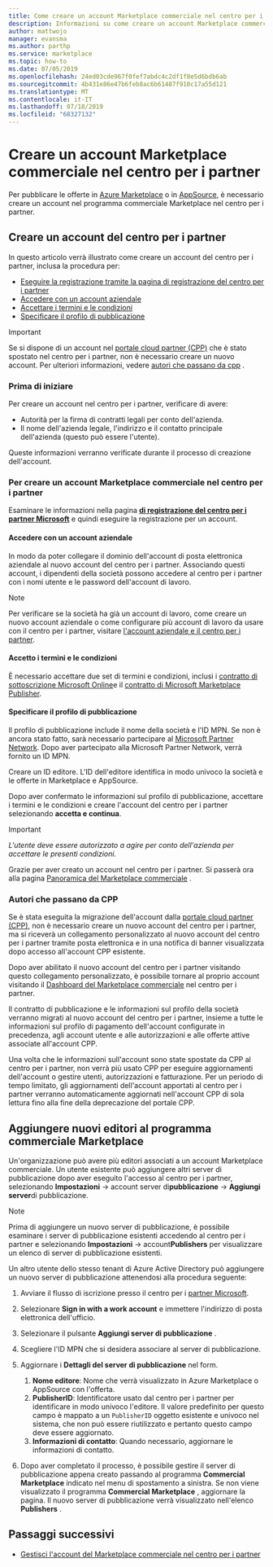 ```yaml
---
title: Come creare un account Marketplace commerciale nel centro per i partner
description: Informazioni su come creare un account Marketplace commerciale nel centro per i partner.
author: mattwojo
manager: evansma
ms.author: parthp
ms.service: marketplace
ms.topic: how-to
ms.date: 07/05/2019
ms.openlocfilehash: 24ed03cde967f0fef7abdc4c2df1f8e5d6bdb6ab
ms.sourcegitcommit: 4b431e86e47b6feb8ac6b61487f910c17a55d121
ms.translationtype: MT
ms.contentlocale: it-IT
ms.lasthandoff: 07/18/2019
ms.locfileid: "68327132"
---
```

# <a name="create-a-commercial-marketplace-account-in-partner-center"></a>Creare un account Marketplace commerciale nel centro per i partner

Per pubblicare le offerte in [Azure Marketplace](https://azuremarketplace.microsoft.com/) o in [AppSource](https://appsource.microsoft.com/), è necessario creare un account nel programma commerciale Marketplace nel centro per i partner.

## <a name="create-a-partner-center-account"></a>Creare un account del centro per i partner

In questo articolo verrà illustrato come creare un account del centro per i partner, inclusa la procedura per: 

- [Eseguire la registrazione tramite la pagina di registrazione del centro per i partner](#to-create-a-commercial-marketplace-account-in-partner-center)
- [Accedere con un account aziendale](#sign-in-with-a-work-account)
- [Accettare i termini e le condizioni](#agree-to-terms-and-conditions) 
- [Specificare il profilo di pubblicazione](#provide-your-publisher-profile)

>[!Important]
>Se si dispone di un account nel [portale cloud partner (CPP)](https://cloudpartner.azure.com) che è stato spostato nel centro per i partner, non è necessario creare un nuovo account. Per ulteriori informazioni, vedere [autori che passano da cpp](#publishers-moving-from-cpp) . 

### <a name="before-you-begin"></a>Prima di iniziare

Per creare un account nel centro per i partner, verificare di avere:

- Autorità per la firma di contratti legali per conto dell'azienda.
- Il nome dell'azienda legale, l'indirizzo e il contatto principale dell'azienda (questo può essere l'utente).

Queste informazioni verranno verificate durante il processo di creazione dell'account.

### <a name="to-create-a-commercial-marketplace-account-in-partner-center"></a>Per creare un account Marketplace commerciale nel centro per i partner

Esaminare le informazioni nella pagina [**di registrazione del centro per i partner Microsoft**](https://partner.microsoft.com/dashboard/account/v3/enrollment/introduction/azureisv) e quindi eseguire la registrazione per un account.

#### <a name="sign-in-with-a-work-account"></a>Accedere con un account aziendale

In modo da poter collegare il dominio dell'account di posta elettronica aziendale al nuovo account del centro per i partner. Associando questi account, i dipendenti della società possono accedere al centro per i partner con i nomi utente e le password dell'account di lavoro.

>[!Note]
>Per verificare se la società ha già un account di lavoro, come creare un nuovo account aziendale o come configurare più account di lavoro da usare con il centro per i partner, visitare [l'account aziendale e il centro per i partner](./company-work-accounts.md). 

#### <a name="agree-to-terms-and-conditions"></a>Accetto i termini e le condizioni

È necessario accettare due set di termini e condizioni, inclusi i [contratto di sottoscrizione Microsoft Online](https://go.microsoft.com/fwlink/?LinkId=870457)e il [contratto di Microsoft Marketplace Publisher](https://go.microsoft.com/fwlink/?linkid=843476).

#### <a name="provide-your-publisher-profile"></a>Specificare il profilo di pubblicazione

Il profilo di pubblicazione include il nome della società e l'ID MPN. Se non è ancora stato fatto, sarà necessario partecipare al [Microsoft Partner Network](https://partner.microsoft.com/commercial). Dopo aver partecipato alla Microsoft Partner Network, verrà fornito un ID MPN. 

Creare un ID editore. L'ID dell'editore identifica in modo univoco la società e le offerte in Marketplace e AppSource. 

Dopo aver confermato le informazioni sul profilo di pubblicazione, accettare i termini e le condizioni e creare l'account del centro per i partner selezionando **accetta e continua**. 

>[!Important]
>*L'utente deve essere autorizzato a agire per conto dell'azienda per accettare le presenti condizioni.*

Grazie per aver creato un account nel centro per i partner. Si passerà ora alla pagina [Panoramica del Marketplace commerciale](./commercial-marketplace-overview.md) .

### <a name="publishers-moving-from-cpp"></a>Autori che passano da CPP

Se è stata eseguita la migrazione dell'account dalla [portale cloud partner (CPP)](https://cloudpartner.azure.com), non è necessario creare un nuovo account del centro per i partner, ma si riceverà un collegamento personalizzato al nuovo account del centro per i partner tramite posta elettronica e in una notifica di banner visualizzata dopo accesso all'account CPP esistente.

Dopo aver abilitato il nuovo account del centro per i partner visitando questo collegamento personalizzato, è possibile tornare al proprio account visitando il [Dashboard del Marketplace commerciale](https://partner.microsoft.com/dashboard/commercial-marketplace/) nel centro per i partner.

Il contratto di pubblicazione e le informazioni sul profilo della società verranno migrati al nuovo account del centro per i partner, insieme a tutte le informazioni sul profilo di pagamento dell'account configurate in precedenza, agli account utente e alle autorizzazioni e alle offerte attive associate all'account CPP. 

Una volta che le informazioni sull'account sono state spostate da CPP al centro per i partner, non verrà più usato CPP per eseguire aggiornamenti dell'account o gestire utenti, autorizzazioni e fatturazione. Per un periodo di tempo limitato, gli aggiornamenti dell'account apportati al centro per i partner verranno automaticamente aggiornati nell'account CPP di sola lettura fino alla fine della deprecazione del portale CPP.

## <a name="add-new-publishers-to-the-commercial-marketplace-program"></a>Aggiungere nuovi editori al programma commerciale Marketplace

Un'organizzazione può avere più editori associati a un account Marketplace commerciale. Un utente esistente può aggiungere altri server di pubblicazione dopo aver eseguito l'accesso al centro per i partner, selezionando **Impostazioni** -> account server di**pubblicazione** -> **Aggiungi server**di pubblicazione.

>[!Note]
>Prima di aggiungere un nuovo server di pubblicazione, è possibile esaminare i server di pubblicazione esistenti accedendo al centro per i partner e selezionando **Impostazioni** -> account**Publishers** per visualizzare un elenco di server di pubblicazione esistenti.

Un altro utente dello stesso tenant di Azure Active Directory può aggiungere un nuovo server di pubblicazione attenendosi alla procedura seguente:

1. Avviare il flusso di iscrizione presso il centro per i [partner Microsoft](https://partner.microsoft.com/en-us/dashboard/account/v3/enrollment/introduction/azureisv).
1. Selezionare **Sign in with a work account** e immettere l'indirizzo di posta elettronica dell'ufficio.
1. Selezionare il pulsante **Aggiungi server di pubblicazione** .
1. Scegliere l'ID MPN che si desidera associare al server di pubblicazione.
1. Aggiornare i **Dettagli del server di pubblicazione** nel form. <br>

   1. **Nome editore**: Nome che verrà visualizzato in Azure Marketplace o AppSource con l'offerta. <br>
   1. **PublisherID**: Identificatore usato dal centro per i partner per identificare in modo univoco l'editore. Il valore predefinito per questo campo è mappato a un `PublisherID` oggetto esistente e univoco nel sistema, che non può essere riutilizzato e pertanto questo campo deve essere aggiornato. <br>
   1. **Informazioni di contatto**: Quando necessario, aggiornare le informazioni di contatto.

1. Dopo aver completato il processo, è possibile gestire il server di pubblicazione appena creato passando al programma **Commercial Marketplace** indicato nel menu di spostamento a sinistra. Se non viene visualizzato il programma **Commercial Marketplace** , aggiornare la pagina.  Il nuovo server di pubblicazione verrà visualizzato nell'elenco **Publishers** .

## <a name="next-steps"></a>Passaggi successivi

- [Gestisci l'account del Marketplace commerciale nel centro per i partner](./manage-account.md) 
